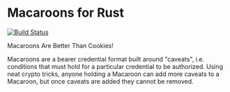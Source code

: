 Macaroons for Rust
==================
[![Build Status](https://travis-ci.org/cryptosphere/rust-macaroons.svg?branch=master)](https://travis-ci.org/cryptosphere/rust-macaroons)

Macaroons Are Better Than Cookies!

Macaroons are a bearer credential format built around "caveats", i.e. conditions
that must hold for a particular credential to be authorized. Using neat crypto
tricks, anyone holding a Macaroon can add more caveats to a Macaroon, but once
caveats are added they cannot be removed.
